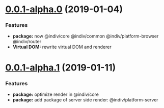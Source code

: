 <a name="0.0.1-alpha.0"></a>
# [0.0.1-alpha.0](https://github.com/DimaLiLongJi/InDiv/releases/tag/v0.0.1-alpha.1) (2019-01-04)


### Features

* **package:** now @indiv/core @indiv/common @indiv/platform-browser @indiv/router
* **Virtual DOM:** rewrite virtual DOM and renderer

<a name="0.0.1-alpha.1"></a>
# [0.0.1-alpha.1](https://github.com/DimaLiLongJi/InDiv/releases/tag/v0.0.1-alpha.1) (2019-01-11)


### Features

* **package:** optimize render in @indiv/core
* **package:** add package of server side render: @indiv/platform-server
